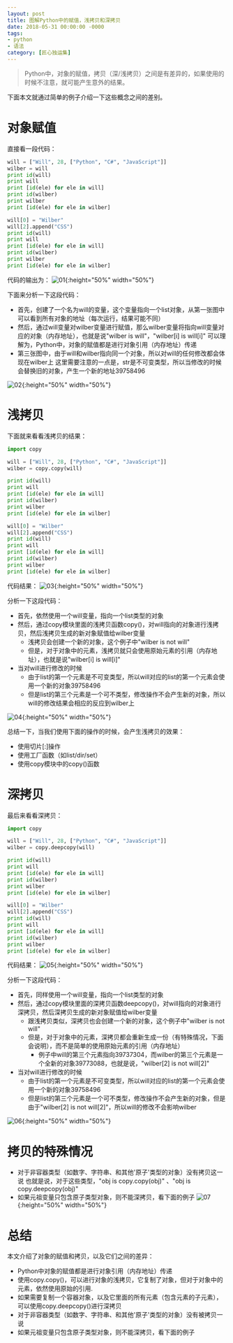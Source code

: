 ```yaml
---
layout: post
title: 图解Python中的赋值，浅拷贝和深拷贝
date: 2018-05-31 00:00:00 -0000
tags: 
- python
- 语法
category: [匠心独运集]
---
```


> Python中，对象的赋值，拷贝（深/浅拷贝）之间是有差异的，如果使用的时候不注意，就可能产生意外的结果。

下面本文就通过简单的例子介绍一下这些概念之间的差别。

# 对象赋值

直接看一段代码：

```python
will = ["Will", 28, ["Python", "C#", "JavaScript"]]
wilber = will
print id(will)
print will
print [id(ele) for ele in will]
print id(wilber)
print wilber
print [id(ele) for ele in wilber]

will[0] = "Wilber"
will[2].append("CSS")
print id(will)
print will
print [id(ele) for ele in will]
print id(wilber)
print wilber
print [id(ele) for ele in wilber]
```

代码的输出为：
![01](/assets/images/2018-05-31-CopyInPython/01.png){:height="50%" width="50%"}

下面来分析一下这段代码：

- 首先，创建了一个名为will的变量，这个变量指向一个list对象，从第一张图中可以看到所有对象的地址（每次运行，结果可能不同）
- 然后，通过will变量对wilber变量进行赋值，那么wilber变量将指向will变量对应的对象（内存地址），也就是说"wilber is will"，"wilber[i] is will[i]"
可以理解为，Python中，对象的赋值都是进行对象引用（内存地址）传递
- 第三张图中，由于will和wilber指向同一个对象，所以对will的任何修改都会体现在wilber上
这里需要注意的一点是，str是不可变类型，所以当修改的时候会替换旧的对象，产生一个新的地址39758496

![02](/assets/images/2018-05-31-CopyInPython/02.png){:height="50%" width="50%"}

# 浅拷贝

下面就来看看浅拷贝的结果：

```python
import copy

will = ["Will", 28, ["Python", "C#", "JavaScript"]]
wilber = copy.copy(will)

print id(will)
print will
print [id(ele) for ele in will]
print id(wilber)
print wilber
print [id(ele) for ele in wilber]

will[0] = "Wilber"
will[2].append("CSS")
print id(will)
print will
print [id(ele) for ele in will]
print id(wilber)
print wilber
print [id(ele) for ele in wilber]
```
代码结果：
![03](/assets/images/2018-05-31-CopyInPython/03.png){:height="50%" width="50%"}

分析一下这段代码：

- 首先，依然使用一个will变量，指向一个list类型的对象
- 然后，通过copy模块里面的浅拷贝函数copy()，对will指向的对象进行浅拷贝，然后浅拷贝生成的新对象赋值给wilber变量
	- 浅拷贝会创建一个新的对象，这个例子中"wilber is not will"
	- 但是，对于对象中的元素，浅拷贝就只会使用原始元素的引用（内存地址），也就是说"wilber[i] is will[i]"
- 当对will进行修改的时候
	- 由于list的第一个元素是不可变类型，所以will对应的list的第一个元素会使用一个新的对象39758496
	- 但是list的第三个元素是一个可不类型，修改操作不会产生新的对象，所以will的修改结果会相应的反应到wilber上

![04](/assets/images/2018-05-31-CopyInPython/04.png){:height="50%" width="50%"}

总结一下，当我们使用下面的操作的时候，会产生浅拷贝的效果：

- 使用切片[:]操作
- 使用工厂函数（如list/dir/set）
- 使用copy模块中的copy()函数

# 深拷贝

最后来看看深拷贝：

```python
import copy

will = ["Will", 28, ["Python", "C#", "JavaScript"]]
wilber = copy.deepcopy(will)

print id(will)
print will
print [id(ele) for ele in will]
print id(wilber)
print wilber
print [id(ele) for ele in wilber]

will[0] = "Wilber"
will[2].append("CSS")
print id(will)
print will
print [id(ele) for ele in will]
print id(wilber)
print wilber
print [id(ele) for ele in wilber]
```

代码结果：
![05](/assets/images/2018-05-31-CopyInPython/05.png){:height="50%" width="50%"}

分析一下这段代码：

- 首先，同样使用一个will变量，指向一个list类型的对象
- 然后，通过copy模块里面的深拷贝函数deepcopy()，对will指向的对象进行深拷贝，然后深拷贝生成的新对象赋值给wilber变量
	- 跟浅拷贝类似，深拷贝也会创建一个新的对象，这个例子中"wilber is not will"
	- 但是，对于对象中的元素，深拷贝都会重新生成一份（有特殊情况，下面会说明），而不是简单的使用原始元素的引用（内存地址）
		- 例子中will的第三个元素指向39737304，而wilber的第三个元素是一个全新的对象39773088，也就是说，"wilber[2] is not will[2]"
- 当对will进行修改的时候
	- 由于list的第一个元素是不可变类型，所以will对应的list的第一个元素会使用一个新的对象39758496
	- 但是list的第三个元素是一个可不类型，修改操作不会产生新的对象，但是由于"wilber[2] is not will[2]"，所以will的修改不会影响wilber

![06](/assets/images/2018-05-31-CopyInPython/06.png){:height="50%" width="50%"}

# 拷贝的特殊情况
- 对于非容器类型（如数字、字符串、和其他'原子'类型的对象）没有拷贝这一说
也就是说，对于这些类型，"obj is copy.copy(obj)" 、"obj is copy.deepcopy(obj)"
- 如果元祖变量只包含原子类型对象，则不能深拷贝，看下面的例子
![07](/assets/images/2018-05-31-CopyInPython/07.png){:height="50%" width="50%"}

# 总结
本文介绍了对象的赋值和拷贝，以及它们之间的差异：

- Python中对象的赋值都是进行对象引用（内存地址）传递
- 使用copy.copy()，可以进行对象的浅拷贝，它复制了对象，但对于对象中的元素，依然使用原始的引用.
- 如果需要复制一个容器对象，以及它里面的所有元素（包含元素的子元素），可以使用copy.deepcopy()进行深拷贝
- 对于非容器类型（如数字、字符串、和其他'原子'类型的对象）没有被拷贝一说
- 如果元祖变量只包含原子类型对象，则不能深拷贝，看下面的例子